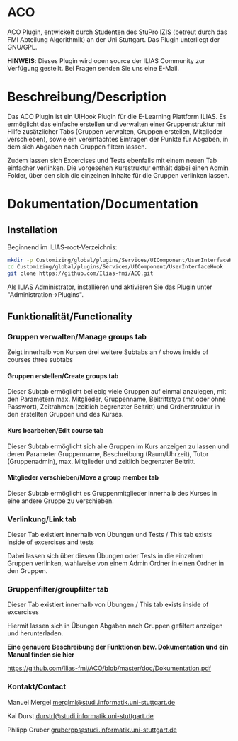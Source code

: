 ACO
============

ACO Plugin, entwickelt durch Studenten des StuPro IZIS (betreut durch das FMI Abteilung Algorithmik) an der Uni Stuttgart. Das Plugin unterliegt der GNU/GPL. 

**HINWEIS**: Dieses Plugin wird open source der ILIAS Community zur Verfügung gestellt. Bei Fragen senden Sie uns eine E-Mail.

# Beschreibung/Description
Das ACO Plugin ist ein UIHook Plugin für die E-Learning Plattform ILIAS. Es ermöglicht das einfache erstellen und verwalten einer Gruppenstruktur mit Hilfe zusätzlicher Tabs (Gruppen verwalten, Gruppen erstellen, Mitglieder verschieben), sowie ein vereinfachtes Eintragen der Punkte für Abgaben, in dem sich Abgaben nach Gruppen filtern lassen.

Zudem lassen sich Excercises und Tests ebenfalls mit einem neuen Tab einfacher verlinken. Die vorgesehen Kursstruktur enthält dabei einen Admin Folder, über den sich die einzelnen Inhalte für die Gruppen verlinken lassen. 

# Dokumentation/Documentation


## Installation
Beginnend im ILIAS-root-Verzeichnis:
```bash
mkdir -p Customizing/global/plugins/Services/UIComponent/UserInterfaceHook/
cd Customizing/global/plugins/Services/UIComponent/UserInterfaceHook
git clone https://github.com/Ilias-fmi/ACO.git
```
Als ILIAS Administrator, installieren und aktivieren Sie das Plugin unter "Administration->Plugins".

## Funktionalität/Functionality

### Gruppen verwalten/Manage groups tab 
Zeigt innerhalb von Kursen drei weitere Subtabs an / shows inside of courses three subtabs

#### Gruppen erstellen/Create groups tab
Dieser Subtab ermöglicht beliebig viele Gruppen auf einmal anzulegen, mit den Parametern max. Mitglieder, Gruppenname, Beitrittstyp (mit oder ohne Passwort), Zeitrahmen (zeitlich begrenzter Beitritt) und Ordnerstruktur in den erstellten Gruppen und des Kurses. 

#### Kurs bearbeiten/Edit course tab
Dieser Subtab ermöglicht sich alle Gruppen im Kurs anzeigen zu lassen und deren Parameter Gruppenname, Beschreibung (Raum/Uhrzeit), Tutor (Gruppenadmin), max. Mitglieder und zeitlich begrenzter Beitritt.  

#### Mitglieder verschieben/Move a group member tab
Dieser Subtab ermöglicht es Gruppenmitglieder innerhalb des Kurses in eine andere Gruppe zu verschieben. 

### Verlinkung/Link tab
Dieser Tab existiert innerhalb von Übungen und Tests / This tab exists inside of excercises and tests

Dabei lassen sich über diesen Übungen oder Tests in die einzelnen Gruppen verlinken, wahlweise von einem Admin Ordner in einen Ordner in den Gruppen. 

### Gruppenfilter/groupfilter tab
Dieser Tab existiert innerhalb von Übungen / This tab exists inside of excercises

Hiermit lassen sich in Übungen Abgaben nach Gruppen gefiltert anzeigen und herunterladen.  

**Eine genauere Beschreibung der Funktionen bzw. Dokumentation und ein Manual finden sie hier**

https://github.com/Ilias-fmi/ACO/blob/master/doc/Dokumentation.pdf


### Kontakt/Contact

Manuel Mergel  merglml@studi.informatik.uni-stuttgart.de 
    
Kai Durst durstrl@studi.informatik.uni-stuttgart.de
    
Philipp Gruber gruberpp@studi.informatik.uni-stuttgart.de




